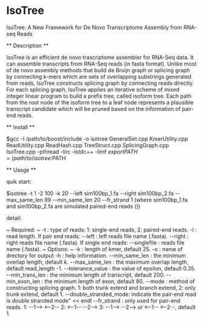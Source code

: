 # IsoTree
IsoTree: A New Framework for De Novo Transcriptome Assembly from RNA-seq Reads

** Description **

IsoTree is an efficient de novo trascriptome assembler for RNA-Seq data. It can assemble transcripts from RNA-Seq reads (in fasta format). Unlike most of de novo assembly methods that build de Bruijn graph or splicing graph by connecting k-mers which are sets of overlapping substrings generated from reads, IsoTree constructs splicing graph by connecting reads directly. For each splicing graph, IsoTree applies an iterative scheme of mixed integer linear program to build a prefix tree, called isoform tree. Each path from the root node of the isoform tree to a leaf node represents a plausible transcript candidate which will be pruned based on the information of pair-end reads. 

** Install ** 

$gcc -I /path/to/boost/include -o isotree GeneralSet.cpp KmerUtility.cpp ReadUtility.cpp ReadHash.cpp TreeStruct.cpp SplicingGraph.cpp IsoTree.cpp -pthread -lirc -lstdc++ -limf
$export PATH=/path/to/isotree:$PATH

** Uasge **

quik start:

$isotree -t 1 -2 100 -k 20 --left sim100bp_1.fa --right sim100bp_2.fa --max_same_len 99 --min_same_len 20 --fr_strand 1
(where sim100bp_1.fa and sim100bp_2.fa are simulated paired-end reads ())

detail:

~ Required: ~ 
	 -t <int>: type of reads: 1: single-end reads,  2: paired-end reads.
	 -l <int>: read length. 
If pair end reads: 
	 --left <string>: left reads file name (.fasta). 
	 --right <string>: right reads file name (.fasta). 
If single end reads: 
	 --singlefile <string>: reads file name (.fasta).
 ~ Options: ~
	-k <int>: length of kmer, default 25. 
	-o <string>: name of drectory for output
	-h : help information. 
	--min_same_len <int>: the minimum overlap length, default k. 
	--max_same_len <int>: the maximum overlap length, default read_length -1.
	--tolerance_value <float>: the value of epsilon, default 0.35. 
	--min_trans_len <int>: the minimum length of transcript, default 200.
	--min_exon_len <int>: the minimum length of exon, default 80.
  --mode <int>: method of constructing splicing graph. 1: both trunk extend and branch extend, 2: only trunk extend, default 1. 
  --double_stranded_mode: indicate the pair-end read is double stranded mode" << endl
	--fr_strand <int>: only used for pair-end reads. 1: --1--> <--2--  2: <--1-- --2-->  3: --1--> --2--> or <--1-- <--2--, default 1.
		
